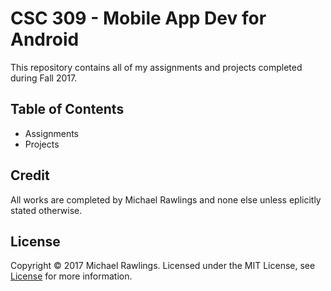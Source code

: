 # CSC 309 - Mobile App Dev for Android
This repository contains all of my assignments and projects completed during Fall 2017.

## Table of Contents
* Assignments
* Projects


## Credit
All works are completed by Michael Rawlings and none else unless eplicitly stated otherwise.

## License
Copyright &copy; 2017 Michael Rawlings. Licensed under the MIT License, see [License](License) for more information.
